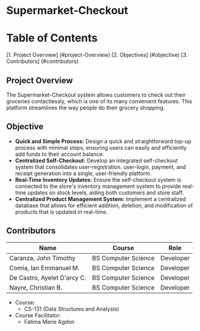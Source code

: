 # Supermarket-Checkout

# Table of Contents
[1. Project Overview] (#project-Overview)
[2. Objectives] (#objective)
[3. Contributors] (#contributors)

## Project Overview
The Supermarket-Checkout system allows customers to check out their groceries contactlessly, which is one of its many convenient features. This platform streamlines the way people do their grocery shopping.

## Objective
- **Quick and Simple Process:** Design a quick and straightforward top-up process with minimal steps, ensuring users can easily and efficiently add funds to their account balance.
- **Centralized Self-Checkout:** Develop an integrated self-checkout system that consolidates user-registration. user-login, payment, and receipt generation into a single, user-friendly platform.
- **Real-Time Inventory Updates:** Ensure the self-checkout system is connected to the store's inventory management system to provide real-time updates on stock levels, aiding both customers and store staff.
- **Centralized Product Management System:** Implement a centralized database that allows for efficient addition, deletion, and modification of products that is updated in real-time.

## Contributors
|      Name     |     Course    |    Role    |
| ------------- | ------------- | ---------- |
| Caranza, John Timothy | BS Computer Science | Developer |
| Comia, Ian Emmanuel M. | BS Computer Science | Developer |
| De Castro, Ayelet D'arcy C. | BS Computer Science | Developer |
| Nayre, Christian B. | BS Computer Science | Developer |

- Course:
  - CS-131 (Data Structures and Analysis)
- Course Facilitator:
  - Fatima Marie Agdon   
